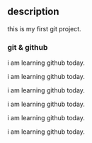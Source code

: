 ## description
this is my first git project.
### git & github
i am learning github today.

i am learning github today.

i am learning github today.

i am learning github today.

i am learning github today.

i am learning github today.

